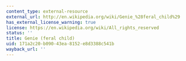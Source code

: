 ```yaml
---
content_type: external-resource
external_url: http://en.wikipedia.org/wiki/Genie_%28feral_child%29
has_external_license_warning: true
license: https://en.wikipedia.org/wiki/All_rights_reserved
status: ''
title: Genie (feral child)
uid: 171a2c20-b090-43ea-8152-e8d3388c541b
wayback_url: ''
---
```

